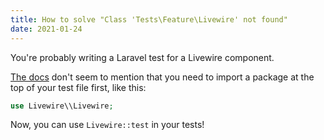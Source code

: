 ```yaml
---
title: How to solve "Class 'Tests\Feature\Livewire' not found"
date: 2021-01-24
---
```

You're probably writing a Laravel test for a Livewire component.

[The docs](https://laravel-livewire.com/docs/testing) don't seem to mention that you need to import a package at the top of your test file first, like this:

```php
use Livewire\\Livewire;
```

Now, you can use `Livewire::test` in your tests!

